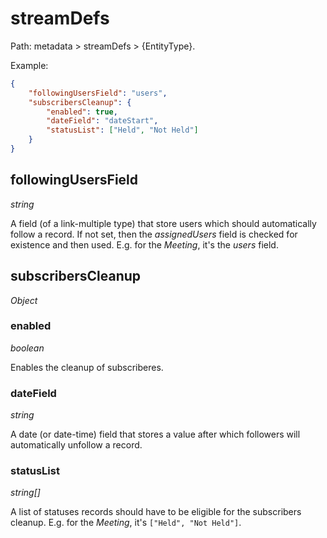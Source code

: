 # streamDefs

Path: metadata > streamDefs > {EntityType}.

Example:

```json
{
    "followingUsersField": "users",
    "subscribersCleanup": {
        "enabled": true,
        "dateField": "dateStart",
        "statusList": ["Held", "Not Held"]
    }
}
```

## followingUsersField

*string*

A field (of a link-multiple type) that store users which should automatically follow a record. If not set, then the *assignedUsers* field is checked for existence and then used. E.g. for the *Meeting*, it's the *users* field.

## subscribersCleanup

*Object*

### enabled

*boolean*

Enables the cleanup of subscriberes.

### dateField

*string*

A date (or date-time) field that stores a value after which followers will automatically unfollow a record.

### statusList

*string[]*

A list of statuses records should have to be eligible for the subscribers cleanup. E.g. for the *Meeting*, it's `["Held", "Not Held"]`.
